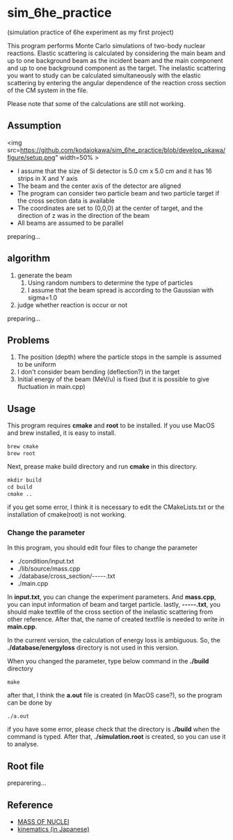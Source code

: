# sim_6he_practice
(simulation practice of 6he experiment as my first project)

This program performs Monte Carlo simulations of two-body nuclear reactions. Elastic scattering is calculated by considering the main beam and up to one background beam as the incident beam and the main component and up to one background component as the target.
The inelastic scattering you want to study can be calculated simultaneously with the elastic scattering by entering the angular dependence of the reaction cross section of the CM system in the file.

Please note that some of the calculations are still not working.

## Assumption
<img src=https://github.com/kodaiokawa/sim_6he_practice/blob/develop_okawa/figure/setup.png" width=50% >
* I assume that the size of Si detector is 5.0 cm x 5.0 cm and it has 16 strips in X and Y axis
* The beam and the center axis of the detector are aligned
* The program can consider two particle beam and two particle target if the cross section data is available
* The coordinates are set to (0,0,0) at the center of target, and the direction of z was in the direction of the beam
* All beams are assumed to be parallel

preparing...

## algorithm
1. generate the beam
   1. Using random numbers to determine the type of particles
   2. I assume that the beam spread is according to the Gaussian with sigma=1.0
2. judge whether reaction is occur or not

preparing...

## Problems
1. The position (depth) where the particle stops in the sample is assumed to be uniform
2. I don't consider beam bending (deflection?) in the target
3. Initial energy of the beam (MeV/u) is fixed (but it is possible to give fluctuation in main.cpp)

## Usage
This program requires **cmake** and **root** to be installed.
If you use MacOS and brew installed, it is easy to install.
```console
brew cmake
brew root
```
Next, prease make build directory and run **cmake** in this directory.
```console
mkdir build
cd build
cmake ..
```
if you get some error, I think it is necessary to edit the CMakeLists.txt or the installation of cmake(root) is not working.

### Change the parameter
In this program, you should edit four files to change the parameter
* ./condition/input.txt
* ./lib/source/mass.cpp
* ./database/cross_section/-----.txt
* ./main.cpp

In **input.txt**, you can change the experiment parameters.
And **mass.cpp**, you can input information of beam and target particle.
lastly, **-----.txt**, you should make textfile of the cross section of the inelastic scattering from other reference. 
After that, the name of created textfile is needed to write in **main.cpp**.

In the current version, the calculation of energy loss is ambiguous.
So, the **./database/energyloss** directory is not used in this version.


When you changed the parameter, type below command in the **./build** directory
``` console
make
```
after that, I think the **a.out** file is created (in MacOS case?), so the program can be done by
```console
./a.out
```
if you have some error, please check that the directory is **./build** when the command is typed.
After that, **./simulation.root** is created, so you can use it to analyse.

## Root file
preparering...


## Reference
* [MASS OF NUCLEI](http://amdc.impcas.ac.cn/index.html)
* [kinematics (in Japanese)](http://lambda.phys.tohoku.ac.jp/~miwa9/monte_carlo/kinematics.pdf)
